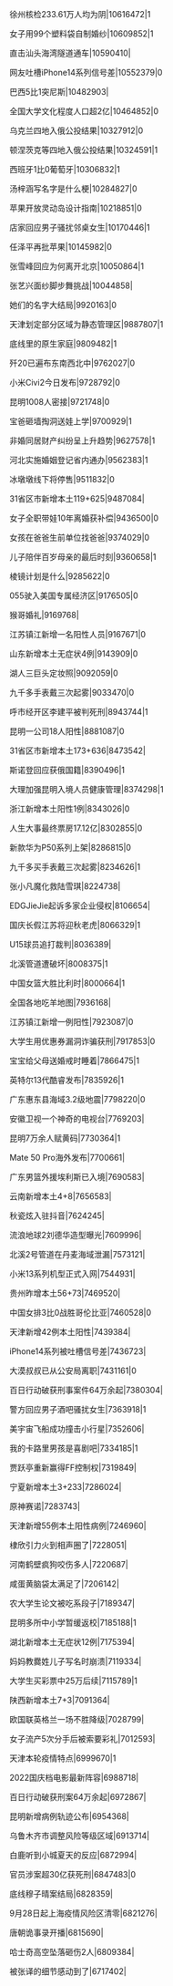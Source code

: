 徐州核检233.61万人均为阴|10616472|1

女子用99个塑料袋自制婚纱|10609852|1

直击汕头海湾隧道通车|10590410|

网友吐槽iPhone14系列信号差|10552379|0

巴西5比1突尼斯|10482903|

全国大学文化程度人口超2亿|10464852|0

乌克兰四地入俄公投结果|10327912|0

顿涅茨克等四地入俄公投结果|10324591|1

西班牙1比0葡萄牙|10306832|1

汤梓涵写名字是什么梗|10284827|0

苹果开放灵动岛设计指南|10218851|0

店家回应男子骚扰邻桌女生|10170446|1

任泽平再批苹果|10145982|0

张雪峰回应为何离开北京|10050864|1

张艺兴面纱脚步舞挑战|10044858|

她们的名字大结局|9920163|0

天津划定部分区域为静态管理区|9887807|1

底线里的原生家庭|9809482|1

歼20已遍布东南西北中|9762027|0

小米Civi2今日发布|9728792|0

昆明1008人密接|9721748|0

宝爸砸墙掏洞送娃上学|9700929|1

非婚同居财产纠纷呈上升趋势|9627578|1

河北实施婚姻登记省内通办|9562383|1

冰墩墩线下将停售|9511832|0

31省区市新增本土119+625|9487084|

女子全职带娃10年离婚获补偿|9436500|0

女孩在爸爸生前单位找爸爸|9374029|0

儿子陪伴百岁母亲的最后时刻|9360658|1

棱镜计划是什么|9285622|0

055驶入美国专属经济区|9176505|0

猴哥婚礼|9169768|

江苏镇江新增一名阳性人员|9167671|0

山东新增本土无症状4例|9143909|0

湖人三巨头定妆照|9092059|0

九千多手表戴三次起雾|9033470|0

呼市经开区李建平被判死刑|8943744|1

昆明一公司18人阳性|8881087|0

31省区市新增本土173+636|8473542|

斯诺登回应获俄国籍|8390496|1

大理加强昆明入境人员健康管理|8374298|1

浙江新增本土阳性1例|8343026|0

人生大事最终票房17.12亿|8302855|0

新款华为P50系列上架|8286815|0

九千多买手表戴三次起雾|8234626|1

张小凡魔化救陆雪琪|8224738|

EDGJieJie起诉多家企业侵权|8106654|

国庆长假江苏将迎秋老虎|8066329|1

U15球员追打裁判|8036389|

北溪管道遭破坏|8008375|1

中国女篮大胜比利时|8000664|1

全国各地吃羊地图|7936168|

江苏镇江新增一例阳性|7923087|0

大学生用优惠券漏洞诈骗获刑|7917853|0

宝宝给父母送婚戒时睡着|7866475|1

英特尔13代酷睿发布|7835926|1

广东惠东县海域3.2级地震|7798220|0

安徽卫视一个神奇的电视台|7769203|

昆明7万余人赋黄码|7730364|1

Mate 50 Pro海外发布|7700661|

广东男篮外援埃利斯已入境|7690583|

云南新增本土4+8|7656583|

秋瓷炫入驻抖音|7624245|

流浪地球2刘德华造型曝光|7609996|

北溪2号管道在丹麦海域泄漏|7573121|

小米13系列机型正式入网|7544931|

贵州昨增本土56+73|7469520|

中国女排3比0战胜哥伦比亚|7460528|0

天津新增42例本土阳性|7439384|

iPhone14系列被吐槽信号差|7436723|

大漠叔叔已从公安局离职|7431161|0

百日行动破获刑事案件64万余起|7380304|

警方回应男子酒吧骚扰女生|7363918|1

美宇宙飞船成功撞击小行星|7352606|

我的卡路里男孩是喜剧吧|7334185|1

贾跃亭重新赢得FF控制权|7319849|

宁夏新增本土3+233|7286024|

原神赛诺|7283743|

天津新增55例本土阳性病例|7246960|

棣欣引力火到相声圈了|7228051|

河南鹤壁疯狗咬伤多人|7220687|

咸蛋黄脑袋太满足了|7206142|

农大学生论文被吃系段子|7189347|

昆明多所中小学暂缓返校|7185188|1

湖北新增本土无症状12例|7175394|

妈妈教爨姓儿子写名时崩溃|7119334|

大学生买彩票中25万后续|7115789|1

陕西新增本土7+3|7091364|

欧国联英格兰一场不胜降级|7028799|

女子流产5次分手后被索要彩礼|7012593|

天津本轮疫情特点|6999670|1

2022国庆档电影最新阵容|6988718|

百日行动破获刑案64万余起|6972867|

昆明新增病例轨迹公布|6954368|

乌鲁木齐市调整风险等级区域|6913714|

白鹿听到小城夏天的反应|6872994|

官员涉案超30亿获死刑|6847483|0

底线穆子晴案结局|6828359|

9月28日起上海疫情风险区清零|6821276|

唐朝诡事录开播|6815690|

哈士奇高空坠落砸伤2人|6809384|

被张译的细节感动到了|6717402|

